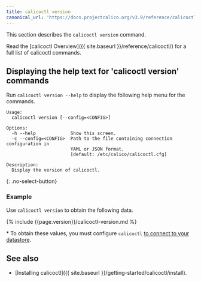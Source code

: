 ```yaml
---
title: calicoctl version
canonical_url: 'https://docs.projectcalico.org/v3.9/reference/calicoctl/version'
---
```


This section describes the `calicoctl version` command.

Read the [calicoctl Overview]({{ site.baseurl }}/reference/calicoctl/)
for a full list of calicoctl commands.

## Displaying the help text for 'calicoctl version' commands

Run `calicoctl version --help` to display the following help menu for the
commands.

```
Usage:
  calicoctl version [--config=<CONFIG>]

Options:
  -h --help             Show this screen.
  -c --config=<CONFIG>  Path to the file containing connection configuration in
                        YAML or JSON format.
                        [default: /etc/calico/calicoctl.cfg]

Description:
  Display the version of calicoctl.
```
{: .no-select-button}

### Example

Use `calicoctl version` to obtain the following data.

{% include {{page.version}}/calicoctl-version.md %}

\* To obtain these values, you must configure `calicoctl`
   [to connect to your datastore](/getting-started/calicoctl/configure/).


## See also

-  [Installing calicoctl]({{ site.baseurl }}/getting-started/calicoctl/install).
